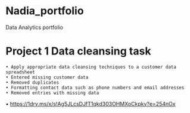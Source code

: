 # Nadia_portfolio
Data Analytics portfolio
# Project 1 Data cleansing task
	• Apply appropriate data cleansing techniques to a customer data spreadsheet
	• Entered missing customer data 
	• Removed duplicates 
	• Formatting contact data such as phone numbers and email addresses
	• Removed entries with missing data
 • https://1drv.ms/x/s!Ag5JLcsDJfT1qkd303OHMXoCkpkv?e=254nOx
